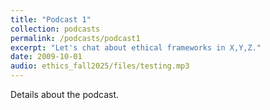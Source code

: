 ```yaml
---
title: "Podcast 1"
collection: podcasts
permalink: /podcasts/podcast1
excerpt: "Let's chat about ethical frameworks in X,Y,Z."
date: 2009-10-01
audio: ethics_fall2025/files/testing.mp3
---
```

Details about the podcast.
